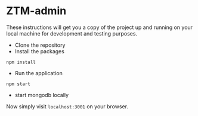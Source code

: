 # ZTM-admin

These instructions will get you a copy of the project up and running on your local machine for development and testing purposes.

- Clone the repository
- Install the packages
```
npm install
```
- Run the application
```
npm start
```
- start mongodb locally

Now simply visit `localhost:3001` on your browser.